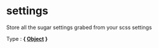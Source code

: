 # settings

Store all the sugar settings grabed from your scss settings

Type : **{ [Object](https://developer.mozilla.org/fr/docs/Web/JavaScript/Reference/Objets_globaux/Object) }**